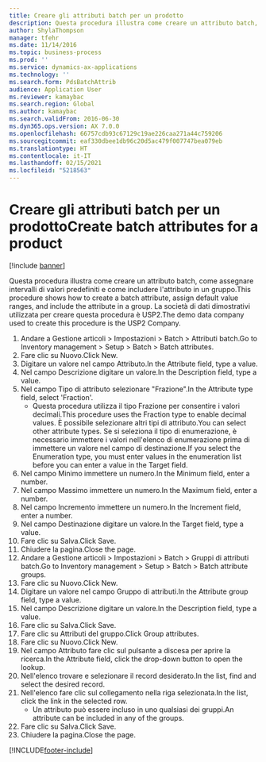 ```yaml
---
title: Creare gli attributi batch per un prodotto
description: Questa procedura illustra come creare un attributo batch, come assegnare intervalli di valori predefiniti e come includere l'attributo in un gruppo.
author: ShylaThompson
manager: tfehr
ms.date: 11/14/2016
ms.topic: business-process
ms.prod: ''
ms.service: dynamics-ax-applications
ms.technology: ''
ms.search.form: PdsBatchAttrib
audience: Application User
ms.reviewer: kamaybac
ms.search.region: Global
ms.author: kamaybac
ms.search.validFrom: 2016-06-30
ms.dyn365.ops.version: AX 7.0.0
ms.openlocfilehash: 66757cdb93c67129c19ae226caa271a44c759206
ms.sourcegitcommit: eaf330dbee1db96c20d5ac479f007747bea079eb
ms.translationtype: HT
ms.contentlocale: it-IT
ms.lasthandoff: 02/15/2021
ms.locfileid: "5218563"
---
```

# <a name="create-batch-attributes-for-a-product"></a><span data-ttu-id="46168-103">Creare gli attributi batch per un prodotto</span><span class="sxs-lookup"><span data-stu-id="46168-103">Create batch attributes for a product</span></span>

[!include [banner](../../includes/banner.md)]

<span data-ttu-id="46168-104">Questa procedura illustra come creare un attributo batch, come assegnare intervalli di valori predefiniti e come includere l'attributo in un gruppo.</span><span class="sxs-lookup"><span data-stu-id="46168-104">This procedure shows how to create a batch attribute, assign default value ranges, and include the attribute in a group.</span></span> <span data-ttu-id="46168-105">La società di dati dimostrativi utilizzata per creare questa procedura è USP2.</span><span class="sxs-lookup"><span data-stu-id="46168-105">The demo data company used to create this procedure is the USP2 Company.</span></span>

1. <span data-ttu-id="46168-106">Andare a Gestione articoli > Impostazioni > Batch > Attributi batch.</span><span class="sxs-lookup"><span data-stu-id="46168-106">Go to Inventory management > Setup > Batch > Batch attributes.</span></span>
2. <span data-ttu-id="46168-107">Fare clic su Nuovo.</span><span class="sxs-lookup"><span data-stu-id="46168-107">Click New.</span></span>
3. <span data-ttu-id="46168-108">Digitare un valore nel campo Attributo.</span><span class="sxs-lookup"><span data-stu-id="46168-108">In the Attribute field, type a value.</span></span>
4. <span data-ttu-id="46168-109">Nel campo Descrizione digitare un valore.</span><span class="sxs-lookup"><span data-stu-id="46168-109">In the Description field, type a value.</span></span>
5. <span data-ttu-id="46168-110">Nel campo Tipo di attributo selezionare "Frazione".</span><span class="sxs-lookup"><span data-stu-id="46168-110">In the Attribute type field, select 'Fraction'.</span></span>
    * <span data-ttu-id="46168-111">Questa procedura utilizza il tipo Frazione per consentire i valori decimali.</span><span class="sxs-lookup"><span data-stu-id="46168-111">This procedure uses the Fraction type to enable decimal values.</span></span> <span data-ttu-id="46168-112">È possibile selezionare altri tipi di attributo.</span><span class="sxs-lookup"><span data-stu-id="46168-112">You can select other attribute types.</span></span> <span data-ttu-id="46168-113">Se si seleziona il tipo di enumerazione, è necessario immettere i valori nell'elenco di enumerazione prima di immettere un valore nel campo di destinazione.</span><span class="sxs-lookup"><span data-stu-id="46168-113">If you select the Enumeration type, you must enter values in the enumeration list before you can enter a value in the Target field.</span></span>  
6. <span data-ttu-id="46168-114">Nel campo Minimo immettere un numero.</span><span class="sxs-lookup"><span data-stu-id="46168-114">In the Minimum field, enter a number.</span></span>
7. <span data-ttu-id="46168-115">Nel campo Massimo immettere un numero.</span><span class="sxs-lookup"><span data-stu-id="46168-115">In the Maximum field, enter a number.</span></span>
8. <span data-ttu-id="46168-116">Nel campo Incremento immettere un numero.</span><span class="sxs-lookup"><span data-stu-id="46168-116">In the Increment field, enter a number.</span></span>
9. <span data-ttu-id="46168-117">Nel campo Destinazione digitare un valore.</span><span class="sxs-lookup"><span data-stu-id="46168-117">In the Target field, type a value.</span></span>
10. <span data-ttu-id="46168-118">Fare clic su Salva.</span><span class="sxs-lookup"><span data-stu-id="46168-118">Click Save.</span></span>
11. <span data-ttu-id="46168-119">Chiudere la pagina.</span><span class="sxs-lookup"><span data-stu-id="46168-119">Close the page.</span></span>
12. <span data-ttu-id="46168-120">Andare a Gestione articoli > Impostazioni > Batch > Gruppi di attributi batch.</span><span class="sxs-lookup"><span data-stu-id="46168-120">Go to Inventory management > Setup > Batch > Batch attribute groups.</span></span>
13. <span data-ttu-id="46168-121">Fare clic su Nuovo.</span><span class="sxs-lookup"><span data-stu-id="46168-121">Click New.</span></span>
14. <span data-ttu-id="46168-122">Digitare un valore nel campo Gruppo di attributi.</span><span class="sxs-lookup"><span data-stu-id="46168-122">In the Attribute group field, type a value.</span></span>
15. <span data-ttu-id="46168-123">Nel campo Descrizione digitare un valore.</span><span class="sxs-lookup"><span data-stu-id="46168-123">In the Description field, type a value.</span></span>
16. <span data-ttu-id="46168-124">Fare clic su Salva.</span><span class="sxs-lookup"><span data-stu-id="46168-124">Click Save.</span></span>
17. <span data-ttu-id="46168-125">Fare clic su Attributi del gruppo.</span><span class="sxs-lookup"><span data-stu-id="46168-125">Click Group attributes.</span></span>
18. <span data-ttu-id="46168-126">Fare clic su Nuovo.</span><span class="sxs-lookup"><span data-stu-id="46168-126">Click New.</span></span>
19. <span data-ttu-id="46168-127">Nel campo Attributo fare clic sul pulsante a discesa per aprire la ricerca.</span><span class="sxs-lookup"><span data-stu-id="46168-127">In the Attribute field, click the drop-down button to open the lookup.</span></span>
20. <span data-ttu-id="46168-128">Nell'elenco trovare e selezionare il record desiderato.</span><span class="sxs-lookup"><span data-stu-id="46168-128">In the list, find and select the desired record.</span></span>
21. <span data-ttu-id="46168-129">Nell'elenco fare clic sul collegamento nella riga selezionata.</span><span class="sxs-lookup"><span data-stu-id="46168-129">In the list, click the link in the selected row.</span></span>
    * <span data-ttu-id="46168-130">Un attributo può essere incluso in uno qualsiasi dei gruppi.</span><span class="sxs-lookup"><span data-stu-id="46168-130">An attribute can be included in any of the groups.</span></span>  
22. <span data-ttu-id="46168-131">Fare clic su Salva.</span><span class="sxs-lookup"><span data-stu-id="46168-131">Click Save.</span></span>
23. <span data-ttu-id="46168-132">Chiudere la pagina.</span><span class="sxs-lookup"><span data-stu-id="46168-132">Close the page.</span></span>



[!INCLUDE[footer-include](../../../includes/footer-banner.md)]